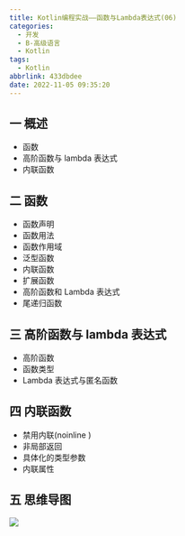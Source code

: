 ```yaml
---
title: Kotlin编程实战——函数与Lambda表达式(06)
categories:
  - 开发
  - B-高级语言
  - Kotlin
tags:
  - Kotlin
abbrlink: 433dbdee
date: 2022-11-05 09:35:20
---
```

## 一 概述

* 函数
* 高阶函数与 lambda 表达式
* 内联函数

<!--more-->

## 二 函数

* 函数声明
* 函数用法
* 函数作用域
* 泛型函数
* 内联函数
* 扩展函数
* 高阶函数和 Lambda 表达式
* 尾递归函数

## 三 高阶函数与 lambda 表达式

* 高阶函数
* 函数类型
* Lambda 表达式与匿名函数

## 四 内联函数

* 禁用内联(noinline )
* 非局部返回
* 具体化的类型参数
* 内联属性

## 五 思维导图

![][1]

  

[1]:https://cdn.staticaly.com/gh/PGzxc/CDN/master/blog-kotlin/kotlin-learn-struct-6.png